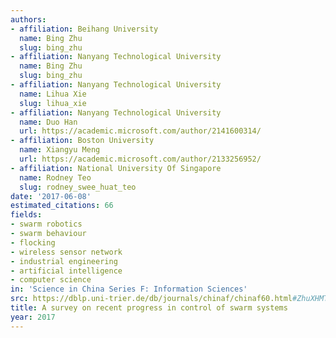 ```yaml
---
authors:
- affiliation: Beihang University
  name: Bing Zhu
  slug: bing_zhu
- affiliation: Nanyang Technological University
  name: Bing Zhu
  slug: bing_zhu
- affiliation: Nanyang Technological University
  name: Lihua Xie
  slug: lihua_xie
- affiliation: Nanyang Technological University
  name: Duo Han
  url: https://academic.microsoft.com/author/2141600314/
- affiliation: Boston University
  name: Xiangyu Meng
  url: https://academic.microsoft.com/author/2133256952/
- affiliation: National University Of Singapore
  name: Rodney Teo
  slug: rodney_swee_huat_teo
date: '2017-06-08'
estimated_citations: 66
fields:
- swarm robotics
- swarm behaviour
- flocking
- wireless sensor network
- industrial engineering
- artificial intelligence
- computer science
in: 'Science in China Series F: Information Sciences'
src: https://dblp.uni-trier.de/db/journals/chinaf/chinaf60.html#ZhuXHMT17
title: A survey on recent progress in control of swarm systems
year: 2017
---
```


